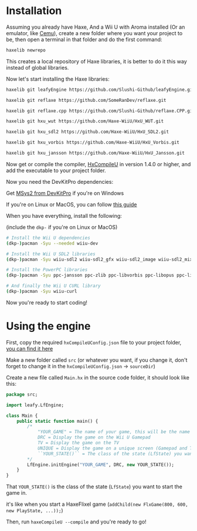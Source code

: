 # Installation
Assuming you already have Haxe, And a Wii U with Aroma installed (Or an emulator, like [Cemu](https://github.com/cemu-project/Cemu)), create a new folder where you want your project to be, then open a terminal in that folder and do the first command:

```bash
haxelib newrepo
```
This creates a local repository of Haxe libraries, it is better to do it this way instead of global libraries.

Now let's start installing the Haxe libraries:

```bash
haxelib git leafyEngine https://github.com/Slushi-Github/leafyEngine.git

haxelib git reflaxe https://github.com/SomeRanDev/reflaxe.git

haxelib git reflaxe.cpp https://github.com/Slushi-Github/reflaxe.CPP.git

haxelib git hxu_wut https://github.com/Haxe-WiiU/HxU_WUT.git

haxelib git hxu_sdl2 https://github.com/Haxe-WiiU/HxU_SDL2.git

haxelib git hxu_vorbis https://github.com/Haxe-WiiU/HxU_Vorbis.git

haxelib git hxu_jansson https://github.com/Haxe-WiiU/HxU_Jansson.git
```

Now get or compile the compiler, [HxCompileU](https://github.com/Slushi-Github/hxCompileU) in version 1.4.0 or higher, and add the executable to your project folder.

Now you need the DevKitPro dependencies:

Get [MSys2 from DevKitPro](https://github.com/devkitPro/installer/releases/latest) if you're on Windows

If you're on Linux or MacOS, you can follow [this guide](https://devkitpro.org/wiki/devkitPro_pacman)

When you have everything, install the following:

(include the ``dkp-`` if you're on Linux or MacOS)
```bash
# Install the Wii U dependencies
(dkp-)pacman -Syu --needed wiiu-dev

# Install the Wii U SDL2 libraries
(dkp-)pacman -Syu wiiu-sdl2 wiiu-sdl2_gfx wiiu-sdl2_image wiiu-sdl2_mixer wiiu-sdl2_ttf

# Install the PowerPC libraries
(dkp-)pacman -Syu ppc-jansson ppc-zlib ppc-libvorbis ppc-libopus ppc-libogg ppc-libjpeg-turbo ppc-freetype ppc-bzip2 ppc-libpng

# And finally the Wii U CURL library
(dkp-)pacman -Syu wiiu-curl
```

Now you're ready to start coding!

# Using the engine
First, copy the required ``hxCompileUConfig.json`` file to your project folder, [you can find it here](https://github.com/Slushi-Github/leafyEngine/blob/main/setup/hxCompileUConfig.json)

Make a new folder called ``src`` (or whatever you want, if you change it, don't forget to change it in the ``hxCompileUConfig.json`` -> ``sourceDir``)

Create a new file called ``Main.hx`` in the source code folder, it should look like this:

```haxe
package src;

import leafy.LfEngine;

class Main {
    public static function main() {
        /*
            "YOUR_GAME" = The name of your game, this will be the name of the folder where you'll find your assets
            DRC = Display the game on the Wii U Gamepad
            TV = Display the game on the TV
            UNIQUE = Display the game on a unique screen (Gamepad and TV)
            ``YOUR_STATE()`` = The class of the state (LfState) you want to start the game in
        */
        LfEngine.initEngine("YOUR_GAME", DRC, new YOUR_STATE());
    }
}
```

That ``YOUR_STATE()`` is the class of the state (``LfState``) you want to start the game in.

it's like when you start a HaxeFlixel game (``addChild(new FlxGame(800, 600, new PlayState, ...));``)

Then, run ``haxeCompileU --compile`` and you're ready to go!
